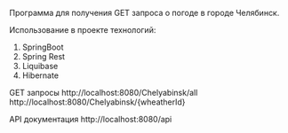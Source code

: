 Программа для получения GET запроса о погоде в городе Челябинск.

Использование в проекте технологий:
1. SpringBoot
2. Spring Rest
3. Liquibase
4. Hibernate

GET запросы
http://localhost:8080/Chelyabinsk/all
http://localhost:8080/Chelyabinsk/{wheatherId}

АPI документация
http://localhost:8080/api
